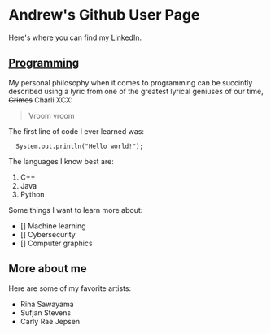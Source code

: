 # Andrew's Github User Page
Here's where you can find my [LinkedIn](https://www.linkedin.com/in/ngoandrew00/).

## [Programming](https://github.com/ngoandrew)
My personal philosophy when it comes to programming can be succintly described using a lyric from one of the greatest lyrical geniuses of our time, ~~Grimes~~ Charli XCX:
> Vroom vroom

The first line of code I ever learned was:
```
  System.out.println("Hello world!");
```
The languages I know best are:
1. C++
2. Java
3. Python

Some things I want to learn more about:
- [] Machine learning
- [] Cybersecurity
- [] Computer graphics

## More about me
Here are some of my favorite artists:
- Rina Sawayama
- Sufjan Stevens
- Carly Rae Jepsen








